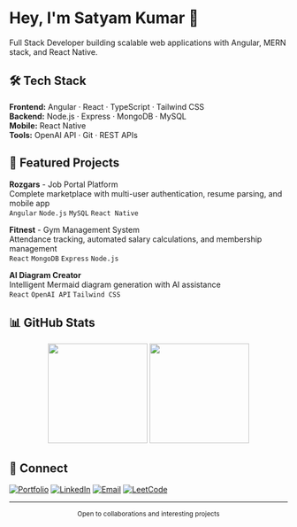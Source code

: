 # Hey, I'm Satyam Kumar 👋

Full Stack Developer building scalable web applications with Angular, MERN stack, and React Native.

## 🛠️ Tech Stack

**Frontend:** Angular · React · TypeScript · Tailwind CSS  
**Backend:** Node.js · Express · MongoDB · MySQL  
**Mobile:** React Native  
**Tools:** OpenAI API · Git · REST APIs

## 🚀 Featured Projects

**Rozgars** - Job Portal Platform  
Complete marketplace with multi-user authentication, resume parsing, and mobile app  
`Angular` `Node.js` `MySQL` `React Native`

**Fitnest** - Gym Management System  
Attendance tracking, automated salary calculations, and membership management  
`React` `MongoDB` `Express` `Node.js`

**AI Diagram Creator**  
Intelligent Mermaid diagram generation with AI assistance  
`React` `OpenAI API` `Tailwind CSS`

## 📊 GitHub Stats

<div align="center">
  <img height="180em" src="https://github-readme-stats.vercel.app/api?username=satyamk001&show_icons=true&theme=dark&include_all_commits=true&count_private=true&hide_border=true&bg_color=0d1117&title_color=58a6ff&icon_color=1f6feb&text_color=c9d1d9" />
  <img height="180em" src="https://github-readme-stats.vercel.app/api/top-langs/?username=satyamk001&layout=compact&theme=dark&hide_border=true&bg_color=0d1117&title_color=58a6ff&text_color=c9d1d9"/>
</div>

## 🤝 Connect

[![Portfolio](https://img.shields.io/badge/Portfolio-000000?style=flat&logo=netlify&logoColor=white)](https://satyamk001.netlify.app/)
[![LinkedIn](https://img.shields.io/badge/LinkedIn-0077B5?style=flat&logo=linkedin&logoColor=white)](https://www.linkedin.com/in/satyamk001/)
[![Email](https://img.shields.io/badge/Email-D14836?style=flat&logo=gmail&logoColor=white)](mailto:satyamkmr37@gmail.com)
[![LeetCode](https://img.shields.io/badge/LeetCode-FFA116?style=flat&logo=leetcode&logoColor=black)](https://leetcode.com/Satyamk001/)

---

<div align="center">
  <sub>Open to collaborations and interesting projects</sub>
</div>
